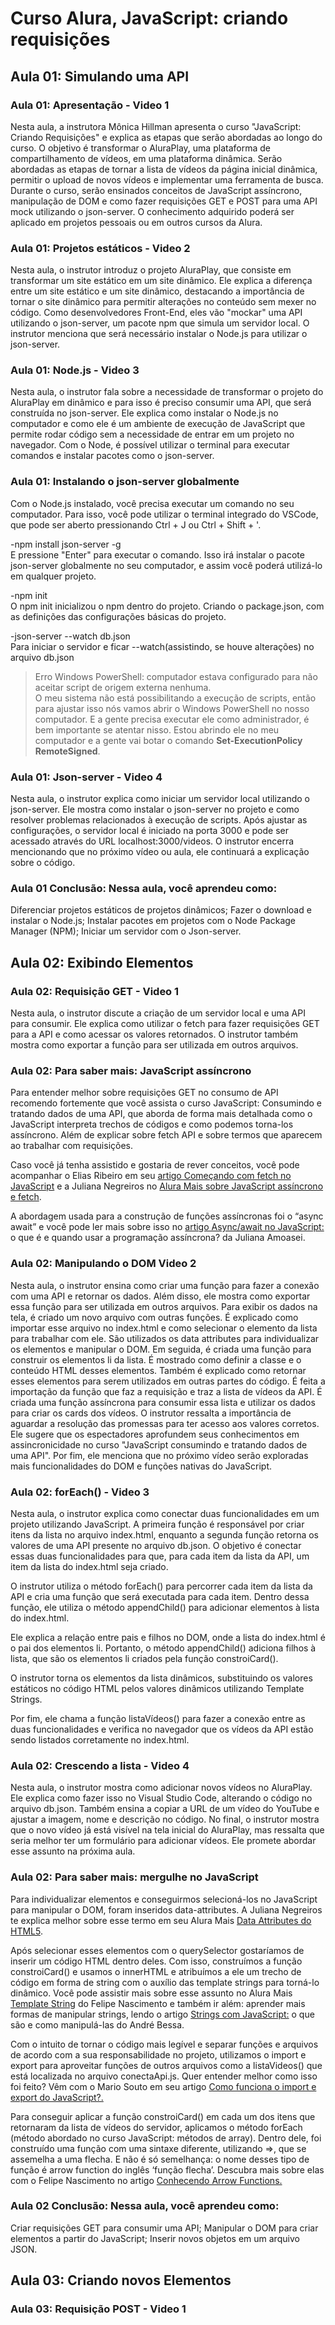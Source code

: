 # Curso Alura, JavaScript: criando requisições

## Aula 01: Simulando uma API

### Aula 01: Apresentação - Video 1

Nesta aula, a instrutora Mônica Hillman apresenta o curso "JavaScript: Criando Requisições" e explica as etapas que serão abordadas ao longo do curso. O objetivo é transformar o AluraPlay, uma plataforma de compartilhamento de vídeos, em uma plataforma dinâmica. Serão abordadas as etapas de tornar a lista de vídeos da página inicial dinâmica, permitir o upload de novos vídeos e implementar uma ferramenta de busca. Durante o curso, serão ensinados conceitos de JavaScript assíncrono, manipulação de DOM e como fazer requisições GET e POST para uma API mock utilizando o json-server. O conhecimento adquirido poderá ser aplicado em projetos pessoais ou em outros cursos da Alura.

### Aula 01: Projetos estáticos - Video 2

Nesta aula, o instrutor introduz o projeto AluraPlay, que consiste em transformar um site estático em um site dinâmico. Ele explica a diferença entre um site estático e um site dinâmico, destacando a importância de tornar o site dinâmico para permitir alterações no conteúdo sem mexer no código. Como desenvolvedores Front-End, eles vão "mockar" uma API utilizando o json-server, um pacote npm que simula um servidor local. O instrutor menciona que será necessário instalar o Node.js para utilizar o json-server.

### Aula 01: Node.js - Video 3

Nesta aula, o instrutor fala sobre a necessidade de transformar o projeto do AluraPlay em dinâmico e para isso é preciso consumir uma API, que será construída no json-server. Ele explica como instalar o Node.js no computador e como ele é um ambiente de execução de JavaScript que permite rodar código sem a necessidade de entrar em um projeto no navegador. Com o Node, é possível utilizar o terminal para executar comandos e instalar pacotes como o json-server.

### Aula 01: Instalando o json-server globalmente

Com o Node.js instalado,  você precisa executar um comando no seu computador. Para isso, você pode utilizar o terminal integrado do VSCode, que pode ser aberto pressionando Ctrl + J ou Ctrl + Shift + '.

-npm install json-server -g  
E pressione "Enter" para executar o comando. Isso irá instalar o pacote json-server globalmente no seu computador, e assim você poderá utilizá-lo em qualquer projeto.

-npm init  
O npm init inicializou o npm dentro do projeto. Criando o package.json, com as definições das configurações básicas do projeto.

-json-server --watch db.json  
Para iniciar o servidor e ficar --watch(assistindo, se houve alterações) no arquivo db.json

>Erro Windows PowerShell: computador estava configurado para não aceitar script de origem externa nenhuma.  
O meu sistema não está possibilitando a execução de scripts, então para ajustar isso nós vamos abrir o Windows PowerShell no nosso computador. E a gente precisa executar ele como administrador, é bem importante se atentar nisso. Estou abrindo ele no meu computador e a gente vai botar o comando **Set-ExecutionPolicy RemoteSigned**.

### Aula 01: Json-server - Video 4

Nesta aula, o instrutor explica como iniciar um servidor local utilizando o json-server. Ele mostra como instalar o json-server no projeto e como resolver problemas relacionados à execução de scripts. Após ajustar as configurações, o servidor local é iniciado na porta 3000 e pode ser acessado através do URL localhost:3000/videos. O instrutor encerra mencionando que no próximo vídeo ou aula, ele continuará a explicação sobre o código.

### Aula 01 Conclusão: Nessa aula, você aprendeu como:

Diferenciar projetos estáticos de projetos dinâmicos;
Fazer o download e instalar o Node.js;
Instalar pacotes em projetos com o Node Package Manager (NPM);
Iniciar um servidor com o Json-server.

## Aula 02: Exibindo Elementos

### Aula 02: Requisição GET - Video 1

Nesta aula, o instrutor discute a criação de um servidor local e uma API para consumir. Ele explica como utilizar o fetch para fazer requisições GET para a API e como acessar os valores retornados. O instrutor também mostra como exportar a função para ser utilizada em outros arquivos.

### Aula 02: Para saber mais: JavaScript assíncrono

Para entender melhor sobre requisições GET no consumo de API recomendo fortemente que você assista o curso JavaScript: Consumindo e tratando dados de uma API, que aborda de forma mais detalhada como o JavaScript interpreta trechos de códigos e como podemos torna-los assíncrono. Além de explicar sobre fetch API e sobre termos que aparecem ao trabalhar com requisições.

Caso você já tenha assistido e gostaria de rever conceitos, você pode acompanhar o Elias Ribeiro em seu [artigo Começando com fetch no JavaScript](alura.com.br/artigos/comecando-com-fetch-no-javascript) e a Juliana Negreiros no [Alura Mais sobre JavaScript assíncrono e fetch](https://cursos.alura.com.br/extra/alura-mais/javascript-assincrono-e-fetch-c93).

A abordagem usada para a construção de funções assíncronas foi o “async await” e você pode ler mais sobre isso no [artigo Async/await no JavaScript:](https://www.alura.com.br/artigos/async-await-no-javascript-o-que-e-e-quando-usar) o que é e quando usar a programação assíncrona? da Juliana Amoasei.

### Aula 02: Manipulando o DOM Video 2

Nesta aula, o instrutor ensina como criar uma função para fazer a conexão com uma API e retornar os dados. Além disso, ele mostra como exportar essa função para ser utilizada em outros arquivos. Para exibir os dados na tela, é criado um novo arquivo com outras funções. É explicado como importar esse arquivo no index.html e como selecionar o elemento da lista para trabalhar com ele. São utilizados os data attributes para individualizar os elementos e manipular o DOM. Em seguida, é criada uma função para construir os elementos li da lista. É mostrado como definir a classe e o conteúdo HTML desses elementos. Também é explicado como retornar esses elementos para serem utilizados em outras partes do código. É feita a importação da função que faz a requisição e traz a lista de vídeos da API. É criada uma função assíncrona para consumir essa lista e utilizar os dados para criar os cards dos vídeos. O instrutor ressalta a importância de aguardar a resolução das promessas para ter acesso aos valores corretos. Ele sugere que os espectadores aprofundem seus conhecimentos em assincronicidade no curso "JavaScript consumindo e tratando dados de uma API". Por fim, ele menciona que no próximo vídeo serão exploradas mais funcionalidades do DOM e funções nativas do JavaScript.

### Aula 02: forEach() - Video 3

Nesta aula, o instrutor explica como conectar duas funcionalidades em um projeto utilizando JavaScript. A primeira função é responsável por criar itens da lista no arquivo index.html, enquanto a segunda função retorna os valores de uma API presente no arquivo db.json. O objetivo é conectar essas duas funcionalidades para que, para cada item da lista da API, um item da lista do index.html seja criado.

O instrutor utiliza o método forEach() para percorrer cada item da lista da API e cria uma função que será executada para cada item. Dentro dessa função, ele utiliza o método appendChild() para adicionar elementos à lista do index.html.

Ele explica a relação entre pais e filhos no DOM, onde a lista do index.html é o pai dos elementos li. Portanto, o método appendChild() adiciona filhos à lista, que são os elementos li criados pela função constroiCard().

O instrutor torna os elementos da lista dinâmicos, substituindo os valores estáticos no código HTML pelos valores dinâmicos utilizando Template Strings.

Por fim, ele chama a função listaVídeos() para fazer a conexão entre as duas funcionalidades e verifica no navegador que os vídeos da API estão sendo listados corretamente no index.html.

### Aula 02: Crescendo a lista - Video 4

Nesta aula, o instrutor mostra como adicionar novos vídeos no AluraPlay. Ele explica como fazer isso no Visual Studio Code, alterando o código no arquivo db.json. Também ensina a copiar a URL de um vídeo do YouTube e ajustar a imagem, nome e descrição no código. No final, o instrutor mostra que o novo vídeo já está visível na tela inicial do AluraPlay, mas ressalta que seria melhor ter um formulário para adicionar vídeos. Ele promete abordar esse assunto na próxima aula.

### Aula 02: Para saber mais: mergulhe no JavaScript

Para individualizar elementos e conseguirmos selecioná-los no JavaScript para manipular o DOM, foram inseridos data-attributes. A Juliana Negreiros te explica melhor sobre esse termo em seu Alura Mais [Data Attributes do HTML5](https://cursos.alura.com.br/extra/alura-mais/data-attributes-do-html5-c109).

Após selecionar esses elementos com o querySelector gostaríamos de inserir um código HTML dentro deles. Com isso, construímos a função constroiCard() e usamos o innerHTML e atribuímos a ele um trecho de código em forma de string com o auxílio das template strings para torná-lo dinâmico. Você pode assistir mais sobre esse assunto no Alura Mais [Template String](https://cursos.alura.com.br/extra/alura-mais/template-string-c123) do Felipe Nascimento e também ir além: aprender mais formas de manipular strings, lendo o artigo [Strings com JavaScript:](https://www.alura.com.br/artigos/strings-com-javascript-o-que-sao-e-como-manipular) o que são e como manipulá-las do André Bessa.

Com o intuito de tornar o código mais legível e separar funções e arquivos de acordo com a sua responsabilidade no projeto, utilizamos o import e export para aproveitar funções de outros arquivos como a listaVideos() que está localizada no arquivo conectaApi.js. Quer entender melhor como isso foi feito? Vêm com o Mario Souto em seu artigo [Como funciona o import e export do JavaScript?.](https://www.alura.com.br/artigos/como-funciona-o-import-e-export-do-javascript)

Para conseguir aplicar a função constroiCard() em cada um dos itens que retornaram da lista de vídeos do servidor, aplicamos o método forEach (método abordado no curso JavaScript: métodos de array). Dentro dele, foi construído uma função com uma sintaxe diferente, utilizando =>, que se assemelha a uma flecha. E não é só semelhança: o nome desses tipo de função é arrow function do inglês ‘função flecha’. Descubra mais sobre elas com o Felipe Nascimento no artigo [Conhecendo Arrow Functions.](https://www.alura.com.br/artigos/conhecendo-arrow-functions)

### Aula 02 Conclusão: Nessa aula, você aprendeu como:

Criar requisições GET para consumir uma API;
Manipular o DOM para criar elementos a partir do JavaScript;
Inserir novos objetos em um arquivo JSON.

## Aula 03: Criando novos Elementos

### Aula 03: Requisição POST - Video 1
